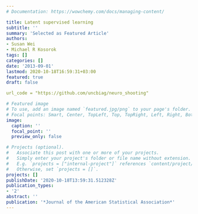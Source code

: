 ```yaml
---
# Documentation: https://wowchemy.com/docs/managing-content/

title: Latent supervised learning
subtitle: ''
summary: 'Selected as Featured Article'
authors:
- Susan Wei
- Michael R Kosorok
tags: []
categories: []
date: '2013-09-01'
lastmod: 2020-10-18T16:59:31+03:00
featured: true
draft: false

url_code = "https://github.com/uncbiag/neuro_shooting"

# Featured image
# To use, add an image named `featured.jpg/png` to your page's folder.
# Focal points: Smart, Center, TopLeft, Top, TopRight, Left, Right, BottomLeft, Bottom, BottomRight.
image:
  caption: ''
  focal_point: ''
  preview_only: false

# Projects (optional).
#   Associate this post with one or more of your projects.
#   Simply enter your project's folder or file name without extension.
#   E.g. `projects = ["internal-project"]` references `content/project/deep-learning/index.md`.
#   Otherwise, set `projects = []`.
projects: []
publishDate: '2020-10-18T13:59:31.512328Z'
publication_types:
- '2'
abstract: ''
publication: '*Journal of the American Statistical Association*'
---
```

